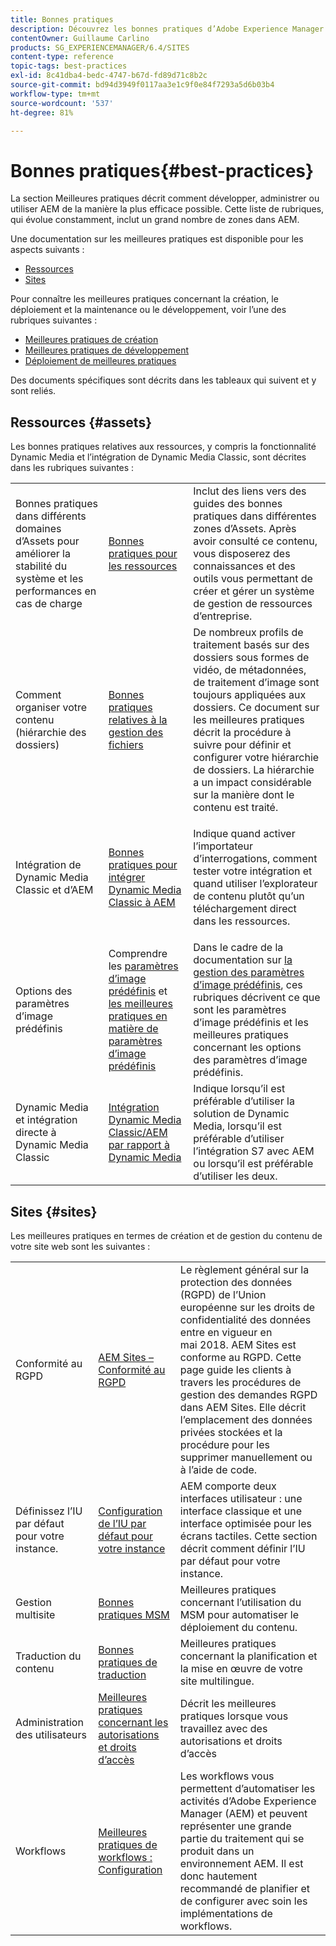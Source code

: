 ```yaml
---
title: Bonnes pratiques
description: Découvrez les bonnes pratiques d’Adobe Experience Manager compilées par les équipes d’ingénierie et de conseil d’Adobe afin d’aider les administrateurs à se familiariser avec le fonctionnement.
contentOwner: Guillaume Carlino
products: SG_EXPERIENCEMANAGER/6.4/SITES
content-type: reference
topic-tags: best-practices
exl-id: 8c41dba4-bedc-4747-b67d-fd89d71c8b2c
source-git-commit: bd94d3949f0117aa3e1c9f0e84f7293a5d6b03b4
workflow-type: tm+mt
source-wordcount: '537'
ht-degree: 81%

---
```


# Bonnes pratiques{#best-practices}

La section Meilleures pratiques décrit comment développer, administrer ou utiliser AEM de la manière la plus efficace possible. Cette liste de rubriques, qui évolue constamment, inclut un grand nombre de zones dans AEM.

Une documentation sur les meilleures pratiques est disponible pour les aspects suivants :

* [Ressources](#assets)
* [Sites](#sites)

Pour connaître les meilleures pratiques concernant la création, le déploiement et la maintenance ou le développement, voir l’une des rubriques suivantes :

* [Meilleures pratiques de création](/help/sites-authoring/best-practices.md)
* [Meilleures pratiques de développement](/help/sites-developing/best-practices.md)
* [Déploiement de meilleures pratiques](/help/sites-deploying/best-practices.md)

Des documents spécifiques sont décrits dans les tableaux qui suivent et y sont reliés.

## Ressources {#assets}

Les bonnes pratiques relatives aux ressources, y compris la fonctionnalité Dynamic Media et l’intégration de Dynamic Media Classic, sont décrites dans les rubriques suivantes :

<table> 
 <tbody>
  <tr>
   <td>Bonnes pratiques dans différents domaines d’Assets pour améliorer la stabilité du système et les performances en cas de charge</td> 
   <td><a href="/help/assets/organize-assets.md">Bonnes pratiques pour les ressources</a></td> 
   <td>Inclut des liens vers des guides des bonnes pratiques dans différentes zones d’Assets. Après avoir consulté ce contenu, vous disposerez des connaissances et des outils vous permettant de créer et gérer un système de gestion de ressources d’entreprise.</td> 
  </tr>
  <tr>
   <td>Comment organiser votre contenu (hiérarchie des dossiers)</td> 
   <td><a href="/help/assets/organize-assets.md">Bonnes pratiques relatives à la gestion des fichiers</a></td> 
   <td>De nombreux profils de traitement basés sur des dossiers sous formes de vidéo, de métadonnées, de traitement d’image sont toujours appliquées aux dossiers. Ce document sur les meilleures pratiques décrit la procédure à suivre pour définir et configurer votre hiérarchie de dossiers. La hiérarchie a un impact considérable sur la manière dont le contenu est traité. </td> 
  </tr>
  <tr>
   <td>Intégration de Dynamic Media Classic et d’AEM</td> 
   <td><a href="/help/sites-administering/scene7.md#best-practices-for-integrating-scene-with-aem">Bonnes pratiques pour intégrer Dynamic Media Classic à AEM</a></td> 
   <td><p>Indique quand activer l’importateur d’interrogations, comment tester votre intégration et quand utiliser l’explorateur de contenu plutôt qu’un téléchargement direct dans les ressources.</p> </td> 
  </tr>
  <tr>
   <td>Options des paramètres d’image prédéfinis</td> 
   <td>Comprendre les <a href="/help/assets/managing-image-presets.md#understanding-image-presets">paramètres d’image prédéfinis</a> et <a href="/help/assets/managing-image-presets.md#image-preset-options">les meilleures pratiques en matière de paramètres d’image prédéfinis</a></td> 
   <td>Dans le cadre de la documentation sur <a href="/help/assets/managing-image-presets.md">la gestion des paramètres d’image prédéfinis</a>, ces rubriques décrivent ce que sont les paramètres d’image prédéfinis et les meilleures pratiques concernant les options des paramètres d’image prédéfinis.</td> 
  </tr>
  <tr>
   <td>Dynamic Media et intégration directe à Dynamic Media Classic</td> 
   <td><a href="/help/sites-administering/scene7.md#aem-scene-integration-versus-dynamic-media">Intégration Dynamic Media Classic/AEM par rapport à Dynamic Media</a></td> 
   <td>Indique lorsqu’il est préférable d’utiliser la solution de Dynamic Media, lorsqu’il est préférable d’utiliser l’intégration S7 avec AEM ou lorsqu’il est préférable d’utiliser les deux.</td> 
  </tr>
 </tbody>
</table>

## Sites {#sites}

Les meilleures pratiques en termes de création et de gestion du contenu de votre site web sont les suivantes :

<table> 
 <tbody>
  <tr>
   <td>Conformité au RGPD</td> 
   <td><a href="/help/sites-administering/gdpr-compliance-sites.md">AEM Sites – Conformité au RGPD</a></td> 
   <td>Le règlement général sur la protection des données (RGPD) de l’Union européenne sur les droits de confidentialité des données entre en vigueur en mai 2018. AEM Sites est conforme au RGPD. Cette page guide les clients à travers les procédures de gestion des demandes RGPD dans AEM Sites. Elle décrit l’emplacement des données privées stockées et la procédure pour les supprimer manuellement ou à l’aide de code.</td> 
  </tr>
  <tr>
   <td>Définissez l’IU par défaut pour votre instance.</td> 
   <td><p><a href="/help/sites-authoring/select-ui.md#configuring-the-default-ui-for-your-instance">Configuration de l’IU par défaut pour votre instance</a></p> </td> 
   <td>AEM comporte deux interfaces utilisateur : une interface classique et une interface optimisée pour les écrans tactiles. Cette section décrit comment définir l’IU par défaut pour votre instance.</td> 
  </tr>
  <tr>
   <td>Gestion multisite</td> 
   <td><a href="/help/sites-administering/msm-best-practices.md">Bonnes pratiques MSM</a></td> 
   <td>Meilleures pratiques concernant l’utilisation du MSM pour automatiser le déploiement du contenu. </td> 
  </tr>
  <tr>
   <td>Traduction du contenu</td> 
   <td><a href="/help/sites-administering/tc-bp.md">Bonnes pratiques de traduction</a></td> 
   <td>Meilleures pratiques concernant la planification et la mise en œuvre de votre site multilingue.</td> 
  </tr>
  <tr>
   <td>Administration des utilisateurs</td> 
   <td><a href="/help/sites-administering/security.md#best-practices">Meilleures pratiques concernant les autorisations et droits d’accès</a></td> 
   <td>Décrit les meilleures pratiques lorsque vous travaillez avec des autorisations et droits d’accès </td> 
  </tr>
  <tr>
   <td>Workflows</td> 
   <td><a href="/help/sites-developing/workflows-best-practices.md#configuration">Meilleures pratiques de workflows : Configuration</a></td> 
   <td>Les workflows vous permettent d’automatiser les activités d’Adobe Experience Manager (AEM) et peuvent représenter une grande partie du traitement qui se produit dans un environnement AEM. Il est donc hautement recommandé de planifier et de configurer avec soin les implémentations de workflows.</td> 
  </tr>
 </tbody>
</table>
